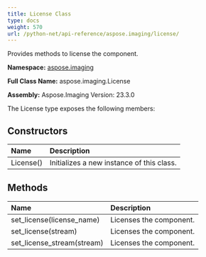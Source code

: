 ```yaml
---
title: License Class
type: docs
weight: 570
url: /python-net/api-reference/aspose.imaging/license/
---
```


Provides methods to license the component.

**Namespace:** [aspose.imaging](/imaging/python-net/api-reference/aspose.imaging/)

**Full Class Name:** aspose.imaging.License

**Assembly:**  Aspose.Imaging Version: 23.3.0

The License type exposes the following members:
## **Constructors**
|**Name**|**Description**|
| :- | :- |
|License()|Initializes a new instance of this class.|
## **Methods**
|**Name**|**Description**|
| :- | :- |
|set_license(license_name)|Licenses the component.|
|set_license(stream)|Licenses the component.|
|set_license_stream(stream)|Licenses the component.|
